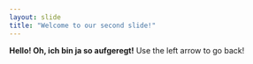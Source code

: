 ```yaml
---
layout: slide
title: "Welcome to our second slide!"
---
```

**Hello! Oh, ich bin ja so aufgeregt!**
Use the left arrow to go back!
